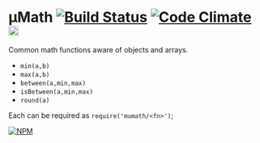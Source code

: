 # μMath [![Build Status](https://travis-ci.org/dfcreative/mumath.svg?branch=master)](https://travis-ci.org/dfcreative/mumath) [![Code Climate](https://codeclimate.com/github/dfcreative/mumath/badges/gpa.svg)](https://codeclimate.com/github/dfcreative/mumath) <a href="UNLICENSE"><img src="http://upload.wikimedia.org/wikipedia/commons/6/62/PD-icon.svg" width="20"/></a>

Common math functions aware of objects and arrays.

* `min(a,b)`
* `max(a,b)`
* `between(a,min,max)`
* `isBetween(a,min,max)`
* `round(a)`

Each can be required as `require('mumath/<fn>')`;


[![NPM](https://nodei.co/npm/mutype.png?downloads=true&downloadRank=true&stars=true)](https://nodei.co/npm/mumath/)